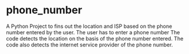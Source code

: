 # phone_number
A Python Project to fins out the location and ISP based on the phone number entered by the user.
The user has to enter a phone number 
The code detects the location on the basis of the phone number entered.
The code also detects the internet service provider of the phone number. 
